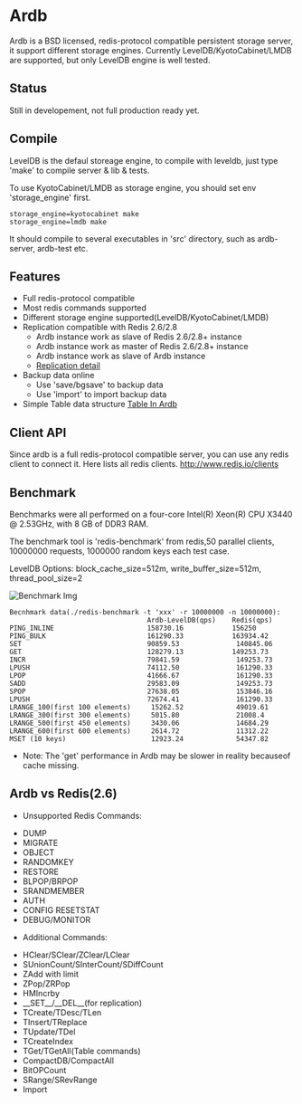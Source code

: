 # Ardb
Ardb is a BSD licensed, redis-protocol compatible persistent storage server, it support different storage engines. Currently LevelDB/KyotoCabinet/LMDB are supported, but only LevelDB engine is well tested.


## Status
Still in developement, not full production ready yet.

## Compile
LevelDB is the defaul storeage engine, to compile with leveldb, just type 'make' to compile server & lib & tests.

To use 	KyotoCabinet/LMDB as storage engine, you should set env 'storage_engine' first.
	
	storage_engine=kyotocabinet make
	storage_engine=lmdb make

It should compile to several executables in 'src' directory, such as ardb-server, ardb-test etc.
	

## Features
- Full redis-protocol compatible
- Most redis commands supported
- Different storage engine supported(LevelDB/KyotoCabinet/LMDB)
- Replication compatible with Redis 2.6/2.8
  * Ardb instance work as slave of Redis 2.6/2.8+ instance
  * Ardb instance work as master of Redis 2.6/2.8+ instance
  * Ardb instance work as slave of Ardb instance
  * [Replication detail](https://github.com/yinqiwen/ardb/wiki/Replication)
- Backup data online
  * Use 'save/bgsave' to backup data
  * Use 'import' to import backup data
- Simple Table data structure [Table In Ardb](https://github.com/yinqiwen/ardb/wiki/Table-In-Ardb)

## Client API
Since ardb is a full redis-protocol compatible server, you can use any redis client to connect it. Here lists all redis clients. <http://www.redis.io/clients>

## Benchmark
Benchmarks were all performed on a four-core Intel(R) Xeon(R) CPU X3440 @ 2.53GHz, with 8 GB of DDR3 RAM.

The benchmark tool is 'redis-benchmark' from redis,50 parallel clients, 10000000 requests, 1000000 random keys each test case.

LevelDB Options: block_cache_size=512m, write_buffer_size=512m, thread_pool_size=2

![Benchmark Img](https://raw.github.com/yinqiwen/ardb/master/doc/benchmark.png)

	Becnhmark data(./redis-benchmark -t 'xxx' -r 10000000 -n 10000000):
	                                  Ardb-LevelDB(qps)    Redis(qps)    PING_INLINE	                      158730.16            156250    PING_BULK	                      161290.33            163934.42    SET	                              90859.53	            140845.06    GET	                              128279.13            149253.73    INCR	                          79841.59	            149253.73    LPUSH	                          74112.50	            161290.33    LPOP	                          41666.67	            161290.33    SADD	                          29583.09	            149253.73    SPOP	                          27638.05	            153846.16    LPUSH	                          72674.41	            161290.33    LRANGE_100(first 100 elements)	   15262.52             49019.61    LRANGE_300(first 300 elements)	   5015.80	            21008.4    LRANGE_500(first 450 elements)	   3430.06	            14684.29    LRANGE_600(first 600 elements)	   2614.72	            11312.22    MSET (10 keys)	                   12923.24	            54347.82

- Note: The 'get' performance in Ardb may be slower in reality becauseof cache missing.

         

## Ardb vs Redis(2.6) 
 * Unsupported Redis Commands:
  - DUMP 
  - MIGRATE
  - OBJECT
  - RANDOMKEY
  - RESTORE
  - BLPOP/BRPOP
  - SRANDMEMBER
  - AUTH
  - CONFIG RESETSTAT
  - DEBUG/MONITOR
 * Additional Commands:
  - HClear/SClear/ZClear/LClear
  - SUnionCount/SInterCount/SDiffCount
  - ZAdd with limit
  - ZPop/ZRPop
  - HMIncrby
  - \_\_SET\_\_/\_\_DEL\_\_(for replication)
  - TCreate/TDesc/TLen
  - TInsert/TReplace
  - TUpdate/TDel
  - TCreateIndex
  - TGet/TGetAll(Table commands)
  - CompactDB/CompactAll
  - BitOPCount
  - SRange/SRevRange
  - Import
  






